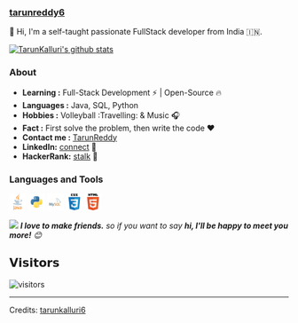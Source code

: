 ### [tarunreddy6](https://github.com/tarunreddy6)

👋 Hi, I'm a self-taught passionate FullStack developer from India 🇮🇳. 

[![TarunKalluri's github stats](https://github-readme-stats.vercel.app/api?username=tarunreddy6&count_private=true&show_icons=true&theme=radical)](https://github.com/tarunreddy6/github-readme-stats)

### About

-  **Learning :** Full-Stack Development :zap: | Open-Source :fire:    
-  **Languages :** Java, SQL, Python
-  **Hobbies :** Volleyball :Travelling: & Music :headphones:
-  **Fact :** First solve the problem, then write the code :heart:
-  **Contact me :** [TarunReddy](mailto:kalluritarunreddy6@gmail.com)
-  **LinkedIn:** [connect](https://www.linkedin.com/in/tarunreddykalluri) 🙂
-  **HackerRank:** [stalk](https://www.hackerrank.com/kalluritarunred1) 🙈


### Languages and Tools

<code><img height="30" src="https://raw.githubusercontent.com/github/explore/80688e429a7d4ef2fca1e82350fe8e3517d3494d/topics/java/java.png"></code>
<code><img height="30" src="https://raw.githubusercontent.com/github/explore/80688e429a7d4ef2fca1e82350fe8e3517d3494d/topics/python/python.png"></code>
<code><img height="30" src="https://raw.githubusercontent.com/github/explore/80688e429a7d4ef2fca1e82350fe8e3517d3494d/topics/mysql/mysql.png"></code>
<code><img height="30" src="https://raw.githubusercontent.com/github/explore/80688e429a7d4ef2fca1e82350fe8e3517d3494d/topics/css/css.png"></code>
<code><img height="30" src="https://raw.githubusercontent.com/github/explore/80688e429a7d4ef2fca1e82350fe8e3517d3494d/topics/html/html.png"></code>


<img src="https://media.giphy.com/media/LnQjpWaON8nhr21vNW/giphy.gif" width="60"> <em><b>I love to make friends.</b> so if you want to say <b>hi, I'll be happy to meet you more!</b> 😊</em>

## 𝗩𝗶𝘀𝗶𝘁𝗼𝗿𝘀

![visitors](https://visitor-badge.glitch.me/badge?page_id=xiaoluoboding.xiaoluoboding)

-----

Credits: [tarunkalluri6](https://github.com/tarunreddy6)

<!-- Last Edited on: 21/06/2022 -->
